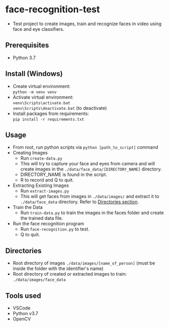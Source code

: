 # face-recognition-test
- Test project to create images, train and recognize faces in video using face and eye classifiers.

## Prerequisites
- Python 3.7

## Install (Windows)
- Create virtual environment:
<br>`python -m venv venv`
- Activate virtual environment:
<br>`venv\Scripts\activate.bat`
<br>`venv\Scripts\deactivate.bat` (to deactivate)
- Install packages from requirements:
<br>`pip install -r requirements.txt`

## Usage
- From root, run python scripts via `python [path_to_script]` command
- Creating Images
  - Run `create-data.py`
  - This will try to capture your face and eyes from camera and will create images in the `./data/face_data/[DIRECTORY_NAME]` directory.
  - DIRECTORY_NAME is found in the script.
  - R to record and Q to quit.
- Extracting Existing Images
  - Run `extract-images.py`
  - This will get faces from images in `./data/images/` and extract it to `./data/face_data` directory. Refer to [Directories section](#sec_dir).
- Train the Data
  - Run `train-data.py` to train the images in the faces folder and create the trained data file.
- Run the face recognition program
  - Run `face-recognition.py` to test.
  - Q to quit.

<a name="sec_dir"></a>
## Directories
- Root directory of images `./data/images/[name_of_person]` (must be inside the folder with the identifier's name)
- Root directory of created or extracted images to train: `./data/images/face_data`

## Tools used
- VSCode
- Python v3.7
- OpenCV